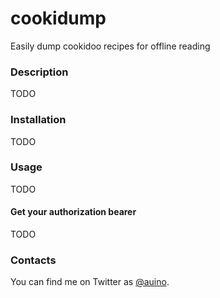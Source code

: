 # cookidump

Easily dump cookidoo recipes for offline reading

### Description ###

TODO

### Installation ###

TODO

### Usage ###

TODO

#### Get your authorization bearer ####

TODO

### Contacts ###

You can find me on Twitter as [@auino](https://twitter.com/auino).
